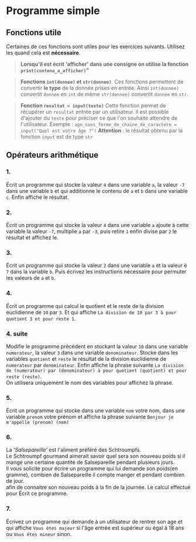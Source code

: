 # Programme simple    
 
## Fonctions utile 

Certaines de ces fonctions sont utiles pour les exercices suivants. Utilisez les quand cela est __nécessaire__.

> __Lorsqu'il est écrit 'afficher' dans une consigne on utilise la fonction `print(contenu_a_afficher)`"__  

> __Fonctions `int(donnee)` et `str(donnee)`__. 
> Ces fonctions permettent de convertir __le type__ de la donnée prises en entrée. 
> Ainsi `int(donnee)` convertit `donnee` en `int` de même `str(donnee)` convertit `donnee` en `str`. 

> __Fonction `resultat = input(texte)`__ 
> Cette fonction permet de récupérer un `resultat` entrée par un utilisateur. Il est possible d'ajouter du `texte` pour préciser ce que l'on souhaite attendre de l'utilisateur. 
> Exemple : `age_sous_forme_de_chaine_de_caractere = input("Quel est votre âge ?")` 
> __Attention__ : le résultat obtenu par la fonction `input` est de type `str`



## Opérateurs arithmétique 

### 1.  
Écrit un programme qui stocke la valeur `4` dans une variable `a`, la valeur `-7` dans une variable `b` et qui additionne le contenu de `a` et `b` dans une variable `c`. Enfin affiche le résultat.  


### 2. 
Écrit un programme qui stocke la valeur `4` dans une variable `a` ajoute à cette variable la valeur `-7`, multiplie `a` par `-3`, puis retire `1` enfin divise par `2` le résultat et affichez le. 

### 3.  
Écrit un programme qui stocke la valeur `2` dans une variable `a` et la valeur è `7` dans la variable `b`. Puis écrivez les instructions nécessaire pour permuter les valeurs de `a` et `b`. 

### 4.  
Écrit un programme qui calcul le quotient et le reste de la division euclidienne de `10` par `3`. Et qui affiche `La division de 10 par 3 à pour quotient 3 et pour reste 1`. 

### 4. suite
Modifie le programme précédent en stockant la valeur `10` dans une variable `numerateur`, la valeur `3` dans une variable `denominateur`.
Stocke dans les variables `quotient` et `reste` le résultat de la division euclidienne de `numerateur` par `denominateur`.
Enfin affiche la phrase suivante `La division de (numerateur) par (denominateur) à pour quotient (quotient) et pour reste (reste)`.  
On utilisera uniquement le nom des variables pour affichez la phrase. 


### 5.
Écrit un programme qui stocke dans une variable `nom` votre nom, dans une variable `prenom` votre prénom et affiche la phrase suivante `Bonjour je m'appelle (prenom) (nom)` 


### 6.  
La *'Salsepareille'* est l'aliment préféré des Schtroumpfs.   
Le Schtroumpf gourmand aimerait savoir quel sera son nouveau poids si il mange une certaine quantité de Salsepareille pendant plusieurs jours.   
Il vous solicite pour écrire un programme qui lui demande son poids(en gramme), combien de Salsepareille il compte manger et pendant combien de jour.  
 afin de connaitre son nouveau poids à la fin de la journée. 
Le calcul effectué pour 
Écrit ce programme.



### 7.  
Écrivez un programme qui demande à un utilisateur de rentrer son age et qui affiche `Vous êtes majeur` si l'âge entrée est supérieur ou égal à 18 ans ou `Vous êtes mineur` sinon. 